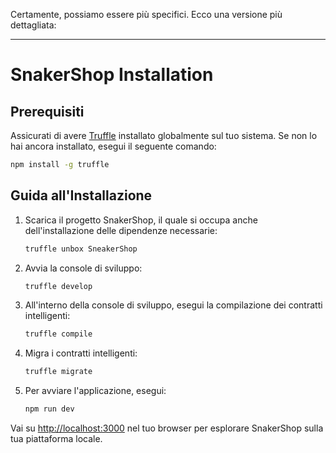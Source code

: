 Certamente, possiamo essere più specifici. Ecco una versione più dettagliata:

---

# SnakerShop Installation

## Prerequisiti

Assicurati di avere [Truffle](https://www.trufflesuite.com/truffle) installato globalmente sul tuo sistema. Se non lo hai ancora installato, esegui il seguente comando:

```bash
npm install -g truffle
```

## Guida all'Installazione

1. Scarica il progetto SnakerShop, il quale si occupa anche dell'installazione delle dipendenze necessarie:

    ```bash
    truffle unbox SneakerShop
    ```

2. Avvia la console di sviluppo:

    ```bash
    truffle develop
    ```

3. All'interno della console di sviluppo, esegui la compilazione dei contratti intelligenti:

    ```bash
    truffle compile
    ```

4. Migra i contratti intelligenti:

    ```bash
    truffle migrate
    ```

5. Per avviare l'applicazione, esegui:

    ```bash
    npm run dev
    ```

Vai su [http://localhost:3000](http://localhost:3000) nel tuo browser per esplorare SnakerShop sulla tua piattaforma locale.

